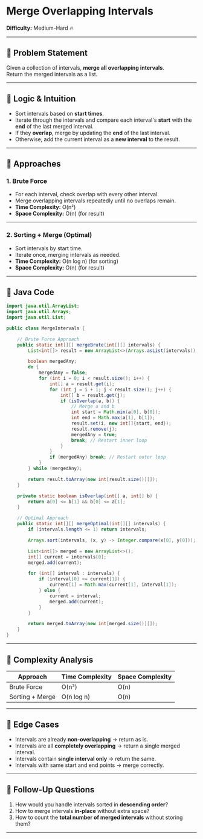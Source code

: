 # Merge Overlapping Intervals

**Difficulty:** Medium-Hard 🔥

---

## 🔹 Problem Statement
Given a collection of intervals, **merge all overlapping intervals**.  
Return the merged intervals as a list.

---

## 🔹 Logic & Intuition
- Sort intervals based on **start times**.
- Iterate through the intervals and compare each interval's **start** with the **end** of the last merged interval.
- If they **overlap**, merge by updating the **end** of the last interval.
- Otherwise, add the current interval as a **new interval** to the result.

---

## 🔹 Approaches

### 1. Brute Force
- For each interval, check overlap with every other interval.
- Merge overlapping intervals repeatedly until no overlaps remain.
- **Time Complexity:** O(n²)
- **Space Complexity:** O(n) (for result)

---

### 2. Sorting + Merge (Optimal)
- Sort intervals by start time.
- Iterate once, merging intervals as needed.
- **Time Complexity:** O(n log n) (for sorting)
- **Space Complexity:** O(n) (for result)

---

## 🔹 Java Code

```java
import java.util.ArrayList;
import java.util.Arrays;
import java.util.List;

public class MergeIntervals {

    // Brute Force Approach
    public static int[][] mergeBrute(int[][] intervals) {
        List<int[]> result = new ArrayList<>(Arrays.asList(intervals));

        boolean mergedAny;
        do {
            mergedAny = false;
            for (int i = 0; i < result.size(); i++) {
                int[] a = result.get(i);
                for (int j = i + 1; j < result.size(); j++) {
                    int[] b = result.get(j);
                    if (isOverlap(a, b)) {
                        // Merge a and b
                        int start = Math.min(a[0], b[0]);
                        int end = Math.max(a[1], b[1]);
                        result.set(i, new int[]{start, end});
                        result.remove(j);
                        mergedAny = true;
                        break; // Restart inner loop
                    }
                }
                if (mergedAny) break; // Restart outer loop
            }
        } while (mergedAny);

        return result.toArray(new int[result.size()][]);
    }

    private static boolean isOverlap(int[] a, int[] b) {
        return a[0] <= b[1] && b[0] <= a[1];
    }

    // Optimal Approach
    public static int[][] mergeOptimal(int[][] intervals) {
        if (intervals.length <= 1) return intervals;

        Arrays.sort(intervals, (x, y) -> Integer.compare(x[0], y[0]));

        List<int[]> merged = new ArrayList<>();
        int[] current = intervals[0];
        merged.add(current);

        for (int[] interval : intervals) {
            if (interval[0] <= current[1]) {
                current[1] = Math.max(current[1], interval[1]);
            } else {
                current = interval;
                merged.add(current);
            }
        }

        return merged.toArray(new int[merged.size()][]);
    }
}
```

---

## 🔹 Complexity Analysis

| Approach        | Time Complexity | Space Complexity |
|-----------------|-----------------|------------------|
| Brute Force     | O(n²)           | O(n)             |
| Sorting + Merge | O(n log n)      | O(n)             |

---

## 🔹 Edge Cases
- Intervals are already **non-overlapping** → return as is.
- Intervals are all **completely overlapping** → return a single merged interval.
- Intervals contain **single interval only** → return the same.
- Intervals with same start and end points → merge correctly.

---

## 🔹 Follow-Up Questions
1. How would you handle intervals sorted in **descending order**?
2. How to merge intervals **in-place** without extra space?
3. How to count the **total number of merged intervals** without storing them?

---
